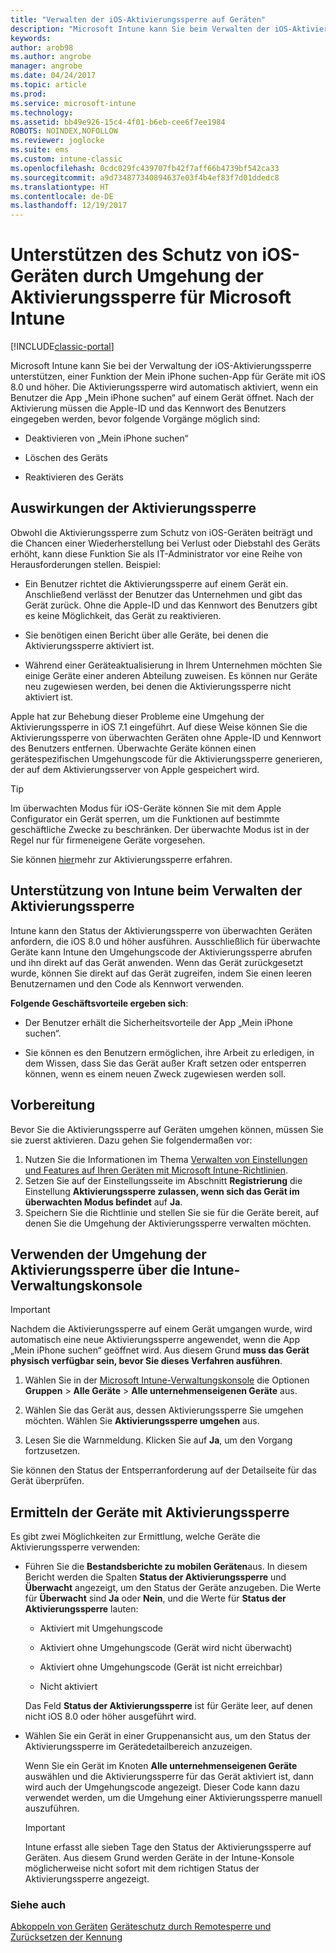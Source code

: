 ```yaml
---
title: "Verwalten der iOS-Aktivierungssperre auf Geräten"
description: "Microsoft Intune kann Sie beim Verwalten der iOS-Aktivierungssperre unterstützen, einem Feature der App „Mein iPhone suchen“ für iOS 7.1 und höher."
keywords: 
author: arob98
ms.author: angrobe
manager: angrobe
ms.date: 04/24/2017
ms.topic: article
ms.prod: 
ms.service: microsoft-intune
ms.technology: 
ms.assetid: bb49e926-15c4-4f01-b6eb-cee6f7ee1984
ROBOTS: NOINDEX,NOFOLLOW
ms.reviewer: joglocke
ms.suite: ems
ms.custom: intune-classic
ms.openlocfilehash: 0cdc029fc439707fb42f7aff66b4739bf542ca33
ms.sourcegitcommit: a9d734877340894637e03f4b4ef83f7d01ddedc8
ms.translationtype: HT
ms.contentlocale: de-DE
ms.lasthandoff: 12/19/2017
---
```

# <a name="help-protect-ios-devices-with-activation-lock-bypass-for-microsoft-intune"></a>Unterstützen des Schutz von iOS-Geräten durch Umgehung der Aktivierungssperre für Microsoft Intune

[!INCLUDE[classic-portal](../includes/classic-portal.md)]

Microsoft Intune kann Sie bei der Verwaltung der iOS-Aktivierungssperre unterstützen, einer Funktion der Mein iPhone suchen-App für Geräte mit iOS 8.0 und höher. Die Aktivierungssperre wird automatisch aktiviert, wenn ein Benutzer die App „Mein iPhone suchen“ auf einem Gerät öffnet. Nach der Aktivierung müssen die Apple-ID und das Kennwort des Benutzers eingegeben werden, bevor folgende Vorgänge möglich sind: 

-   Deaktivieren von „Mein iPhone suchen“

-   Löschen des Geräts

-   Reaktivieren des Geräts

## <a name="how-activation-lock-affects-you"></a>Auswirkungen der Aktivierungssperre
Obwohl die Aktivierungssperre zum Schutz von iOS-Geräten beiträgt und die Chancen einer Wiederherstellung bei Verlust oder Diebstahl des Geräts erhöht, kann diese Funktion Sie als IT-Administrator vor eine Reihe von Herausforderungen stellen. Beispiel:

-   Ein Benutzer richtet die Aktivierungssperre auf einem Gerät ein. Anschließend verlässt der Benutzer das Unternehmen und gibt das Gerät zurück. Ohne die Apple-ID und das Kennwort des Benutzers gibt es keine Möglichkeit, das Gerät zu reaktivieren.

-   Sie benötigen einen Bericht über alle Geräte, bei denen die Aktivierungssperre aktiviert ist.

-   Während einer Geräteaktualisierung in Ihrem Unternehmen möchten Sie einige Geräte einer anderen Abteilung zuweisen. Es können nur Geräte neu zugewiesen werden, bei denen die Aktivierungssperre nicht aktiviert ist.

Apple hat zur Behebung dieser Probleme eine Umgehung der Aktivierungssperre in iOS 7.1 eingeführt. Auf diese Weise können Sie die Aktivierungssperre von überwachten Geräten ohne Apple-ID und Kennwort des Benutzers entfernen. Überwachte Geräte können einen gerätespezifischen Umgehungscode für die Aktivierungssperre generieren, der auf dem Aktivierungsserver von Apple gespeichert wird.

> [!TIP]
> Im überwachten Modus für iOS-Geräte können Sie mit dem Apple Configurator ein Gerät sperren, um die Funktionen auf bestimmte geschäftliche Zwecke zu beschränken. Der überwachte Modus ist in der Regel nur für firmeneigene Geräte vorgesehen.

Sie können [hier](https://support.apple.com/en-us/HT201365)mehr zur Aktivierungssperre erfahren.

## <a name="how-intune-helps-you-manage-activation-lock"></a>Unterstützung von Intune beim Verwalten der Aktivierungssperre
Intune kann den Status der Aktivierungssperre von überwachten Geräten anfordern, die iOS 8.0 und höher ausführen. Ausschließlich für überwachte Geräte kann Intune den Umgehungscode der Aktivierungssperre abrufen und ihn direkt auf das Gerät anwenden. Wenn das Gerät zurückgesetzt wurde, können Sie direkt auf das Gerät zugreifen, indem Sie einen leeren Benutzernamen und den Code als Kennwort verwenden.

**Folgende Geschäftsvorteile ergeben sich**:

-   Der Benutzer erhält die Sicherheitsvorteile der App „Mein iPhone suchen“.

-   Sie können es den Benutzern ermöglichen, ihre Arbeit zu erledigen, in dem Wissen, dass Sie das Gerät außer Kraft setzen oder entsperren können, wenn es einem neuen Zweck zugewiesen werden soll.

## <a name="before-you-start"></a>Vorbereitung

Bevor Sie die Aktivierungssperre auf Geräten umgehen können, müssen Sie sie zuerst aktivieren. Dazu gehen Sie folgendermaßen vor:

1. Nutzen Sie die Informationen im Thema [Verwalten von Einstellungen und Features auf Ihren Geräten mit Microsoft Intune-Richtlinien](/intune-classic/deploy-use/ios-policy-settings-in-microsoft-intune).
2. Setzen Sie auf der Einstellungsseite im Abschnitt **Registrierung** die Einstellung **Aktivierungssperre zulassen, wenn sich das Gerät im überwachten Modus befindet** auf **Ja**.
3. Speichern Sie die Richtlinie und stellen Sie sie für die Geräte bereit, auf denen Sie die Umgehung der Aktivierungssperre verwalten möchten.

## <a name="how-to-use-activation-lock-bypass-from-the-intune-admin-console"></a>Verwenden der Umgehung der Aktivierungssperre über die Intune-Verwaltungskonsole
> [!IMPORTANT]
> Nachdem die Aktivierungssperre auf einem Gerät umgangen wurde, wird automatisch eine neue Aktivierungssperre angewendet, wenn die App „Mein iPhone suchen“ geöffnet wird. Aus diesem Grund **muss das Gerät physisch verfügbar sein, bevor Sie dieses Verfahren ausführen**.

1.  Wählen Sie in der [Microsoft Intune-Verwaltungskonsole](https://manage.microsoft.com) die Optionen **Gruppen** &gt; **Alle Geräte** &gt; **Alle unternehmenseigenen Geräte** aus.

2.  Wählen Sie das Gerät aus, dessen Aktivierungssperre Sie umgehen möchten. Wählen Sie **Aktivierungssperre umgehen** aus.

3.  Lesen Sie die Warnmeldung. Klicken Sie auf **Ja**, um den Vorgang fortzusetzen.

Sie können den Status der Entsperranforderung auf der Detailseite für das Gerät überprüfen.

## <a name="how-to-see-which-devices-are-using-activation-lock"></a>Ermitteln der Geräte mit Aktivierungssperre
Es gibt zwei Möglichkeiten zur Ermittlung, welche Geräte die Aktivierungssperre verwenden:

-   Führen Sie die **Bestandsberichte zu mobilen Geräten**aus. In diesem Bericht werden die Spalten **Status der Aktivierungssperre** und **Überwacht** angezeigt, um den Status der Geräte anzugeben. Die Werte für **Überwacht** sind **Ja** oder **Nein**, und die Werte für **Status der Aktivierungssperre** lauten:

    -   Aktiviert mit Umgehungscode

    -   Aktiviert ohne Umgehungscode (Gerät wird nicht überwacht)

    -   Aktiviert ohne Umgehungscode (Gerät ist nicht erreichbar)

    -   Nicht aktiviert

    Das Feld **Status der Aktivierungssperre** ist für Geräte leer, auf denen nicht iOS 8.0 oder höher ausgeführt wird.

-   Wählen Sie ein Gerät in einer Gruppenansicht aus, um den Status der Aktivierungssperre im Gerätedetailbereich anzuzeigen.

    Wenn Sie ein Gerät im Knoten **Alle unternehmenseigenen Geräte** auswählen und die Aktivierungssperre für das Gerät aktiviert ist, dann wird auch der Umgehungscode angezeigt. Dieser Code kann dazu verwendet werden, um die Umgehung einer Aktivierungssperre manuell auszuführen.

    > [!IMPORTANT]
    >Intune erfasst alle sieben Tage den Status der Aktivierungssperre auf Geräten. Aus diesem Grund werden Geräte in der Intune-Konsole möglicherweise nicht sofort mit dem richtigen Status der Aktivierungssperre angezeigt.


### <a name="see-also"></a>Siehe auch
[Abkoppeln von Geräten](retire-devices-from-microsoft-intune-management.md)
[Geräteschutz durch Remotesperre und Zurücksetzen der Kennung](use-remote-lock-and-passcode-reset-in-microsoft-intune.md)
